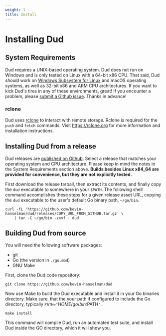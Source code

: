 ```yaml
---
weight: 1
title: Install
---
```


# Installing Dud

## System Requirements

Dud requires a UNIX-based operating system. Dud does not run on Windows and is
only tested on Linux with a 64-bit x86 CPU. That said, Dud _should_ work on
[Windows Subsystem for
Linux](https://en.wikipedia.org/wiki/Windows_Subsystem_for_Linux) and macOS
operating systems, as well as 32-bit x86 and ARM CPU architectures. If you want
to kick Dud's tires in any of these environments, great! If you encounter
a problem, please [submit a Github
issue](https://github.com/kevin-hanselman/dud/issues/new/choose). Thanks in
advance!

### rclone

Dud uses [rclone](https://rclone.org) to interact with remote storage. Rclone is
required for the `push` and `fetch` commands. Visit https://rclone.org for more
information and installation instructions.


## Installing Dud from a release

Dud releases are [published on
Github](https://github.com/kevin-hanselman/dud/releases). Select a release that
matches your operating system and CPU architecture. Please keep in mind the
notes in the System Requirements section above. **Builds besides Linux x84_64 are
provided for convenience, but they are not explicitly tested.**

First download the release tarball, then extract its contents, and finally copy
the `dud` executable to somewhere in your `$PATH`. The following shell command
accomplishes these steps for a given release asset URL, copying the `dud`
executable to the user's default Go binary path, `~/go/bin`.

    curl -fL 'https://github.com/kevin-hanselman/dud/releases/COPY_URL_FROM_GITHUB.tar.gz' \
        | tar -C ~/go/bin -zxvf - dud


## Building Dud from source

You will need the following software packages:

* git
* Go (the version in `./go.mod`)
* GNU Make

First, clone the Dud code repository:

    git clone https://github.com/kevin-hanselman/dud

Now use Make to build the Dud executable and install it in your Go binaries
directory. Make sure, that the your path if configured to include the Go directory, typically `PATH="`$HOME/go/bin:$PATH`"`.

    make install

This command will compile Dud, run an automated test suite, and install Dud inside the GO directory, which it will show you.
